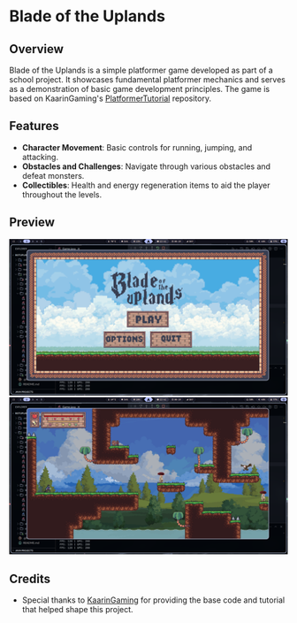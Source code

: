 # Blade of the Uplands

## Overview

Blade of the Uplands is a simple platformer game developed as part of a school project. It showcases fundamental platformer mechanics and serves as a demonstration of basic game development principles. The game is based on KaarinGaming's [PlatformerTutorial](https://github.com/KaarinGaming/PlatformerTutorial.git) repository.

## Features

- **Character Movement**: Basic controls for running, jumping, and attacking.
- **Obstacles and Challenges**: Navigate through various obstacles and defeat monsters.
- **Collectibles**: Health and energy regeneration items to aid the player throughout the levels.

## Preview

![Main Menu](/preview/main-menu.png)
![Level One](/preview/level-one.png)

## Credits

- Special thanks to [KaarinGaming](https://github.com/KaarinGaming) for providing the base code and tutorial that helped shape this project.

